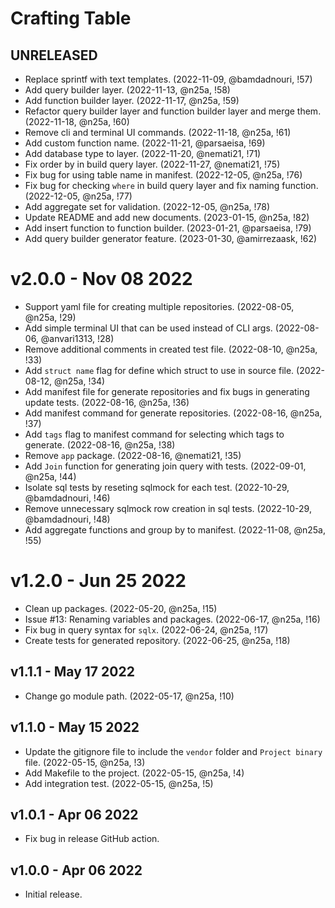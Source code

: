 # Crafting Table

## UNRELEASED

* Replace sprintf with text templates. (2022-11-09, @bamdadnouri, !57)
* Add query builder layer. (2022-11-13, @n25a, !58)
* Add function builder layer. (2022-11-17, @n25a, !59)
* Refactor query builder layer and function builder layer and merge them. (2022-11-18, @n25a, !60)
* Remove cli and terminal UI commands. (2022-11-18, @n25a, !61)
* Add custom function name. (2022-11-21, @parsaeisa, !69)
* Add database type to layer. (2022-11-20, @nemati21, !71)
* Fix order by in build query layer. (2022-11-27, @nemati21, !75)
* Fix bug for using table name in manifest. (2022-12-05, @n25a, !76)  
* Fix bug for checking `where` in build query layer and fix naming function. (2022-12-05, @n25a, !77)
* Add aggregate set for validation. (2022-12-05, @n25a, !78)
* Update README and add new documents. (2023-01-15, @n25a, !82)
* Add insert function to function builder. (2023-01-21, @parsaeisa, !79)
* Add query builder generator feature. (2023-01-30, @amirrezaask, !62)

# v2.0.0 - Nov 08 2022 

* Support yaml file for creating multiple repositories. (2022-08-05, @n25a, !29)
* Add simple terminal UI that can be used instead of CLI args. (2022-08-06, @anvari1313, !28)
* Remove additional comments in created test file. (2022-08-10, @n25a, !33) 
* Add `struct name` flag for define which struct to use in source file. (2022-08-12, @n25a, !34)
* Add manifest file for generate repositories and fix bugs in generating update tests. (2022-08-16, @n25a, !36)
* Add manifest command for generate repositories. (2022-08-16, @n25a, !37)
* Add `tags` flag to manifest command for selecting which tags to generate. (2022-08-16, @n25a, !38) 
* Remove `app` package. (2022-08-16, @nemati21, !35)
* Add `Join` function for generating join query with tests. (2022-09-01, @n25a, !44)
* Isolate sql tests by reseting sqlmock for each test. (2022-10-29, @bamdadnouri, !46)
* Remove unnecessary sqlmock row creation in sql tests. (2022-10-29, @bamdadnouri, !48)
* Add aggregate functions and group by to manifest. (2022-11-08, @n25a, !55)

# v1.2.0 - Jun 25 2022

* Clean up packages. (2022-05-20, @n25a, !15)
* Issue #13: Renaming variables and packages. (2022-06-17, @n25a, !16)
* Fix bug in query syntax for `sqlx`. (2022-06-24, @n25a, !17)
* Create tests for generated repository. (2022-06-25, @n25a, !18)

## v1.1.1 - May 17 2022

* Change go module path. (2022-05-17, @n25a, !10)

## v1.1.0 - May 15 2022

* Update the gitignore file to include the `vendor` folder and `Project binary` file. (2022-05-15, @n25a, !3)
* Add Makefile to the project. (2022-05-15, @n25a, !4)
* Add integration test. (2022-05-15, @n25a, !5)

## v1.0.1 - Apr 06 2022

* Fix bug in release GitHub action.

## v1.0.0 - Apr 06 2022

* Initial release.
